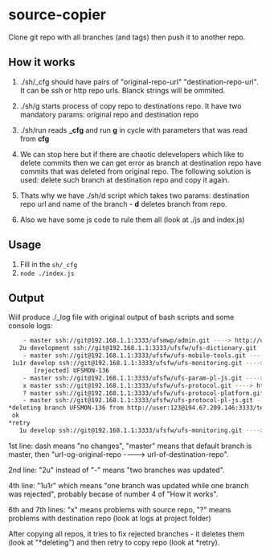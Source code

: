 # source-copier

Clone git repo with all branches (and tags) then push it to another repo.


## How it works

1. ./sh/_cfg should have pairs of "original-repo-url" "destination-repo-url". It can be ssh or http repo urls. Blanck strings will be ommited.

2. ./sh/g starts process of copy repo to destinations repo. It have two mandatory params: original repo and destination repo

3. ./sh/run reads **_cfg** and run **g** in cycle with parameters that was read from **cfg**

4. We can stop here but if there are chaotic delevelopers which like to delete commits then we can get error as branch at destination repo have commits that was deleted from original repo. The following solution is used: delete such branch at destination repo and copy it again.

5. Thats why we have ./sh/d script which takes two params: destination repo url and name of the branch - **d** deletes branch from repo.

6. Also we have some js code to rule them all (look at ./js and index.js)

## Usage 
1. Fill in the `sh/_cfg`
2. `node ./index.js`

## Output

Will produce ./_log file with original output of bash scripts and some console logs:

```sh
    - master ssh://git@192.168.1.1:3333/ufsmwp/admin.git ----> http://user:123@194.67.209.146:3333/test/admin.git
   2u development ssh://git@192.168.1.1:3333/ufsfw/ufs-dictionary.git ----> http://user:123@194.67.209.146:3333/test-bh/ufs-dictionary.git
    - master ssh://git@192.168.1.1:3333/ufsfw/ufs-mobile-tools.git ----> http://user:123@194.67.209.146:3333/test-bh/ufs-mobile-tools.git
 1u1r develop ssh://git@192.168.1.1:3333/ufsfw/ufs-monitoring.git ----> http://user:123@194.67.209.146:3333/test-bh/ufs-monitoring.git
       [rejected] UFSMON-136
    - master ssh://git@192.168.1.1:3333/ufsfw/ufs-param-pl-js.git ----> http://user:123@194.67.209.146:3333/test-bh/ufs-param-pl-js.git
    x master ssh://git@192.168.1.1:3333/ufsfw/ufs-protocol.git ----> http://user:123@194.67.209.146:3333/test-bh/ufs-protocol.git
    ? master ssh://git@192.168.1.1:3333/ufsfw/ufs-protocol-platform.git ----> http://user:123@194.67.209.146:3333/test-bh/ufs-protocol-platform.git
    - master ssh://git@192.168.1.1:3333/ufsfw/ufs-protocol-pl-js.git ----> http://user:123@194.67.209.146:3333/test-bh/ufs-protocol-pl-js.git
*deleting branch UFSMON-136 from http://user:123@194.67.209.146:3333/test-bh/ufs-platform.git
 ok
*retry
   1u develop ssh://git@192.168.1.1:3333/ufsfw/ufs-monitoring.git ----> http://user:123@194.67.209.146:3333/test-bh/ufs-monitoring.git
```

1st line: dash means "no changes", "master" means that default branch is master, then "url-og-original-repo ----> url-of-destination-repo".

2nd line: "2u" instead of "-" means "two branches was updated".

4th line: "1u1r" which means "one branch was updated while one branch was rejected", probably becase of number 4 of "How it works".

6th and 7th lines: "x" means problems with source repo, "?" means problems with destination repo (look at logs at project folder)

After copying all repos, it tries to fix rejected branches - it deletes them (look at "*deleting") and then retry to copy repo (look at *retry).
